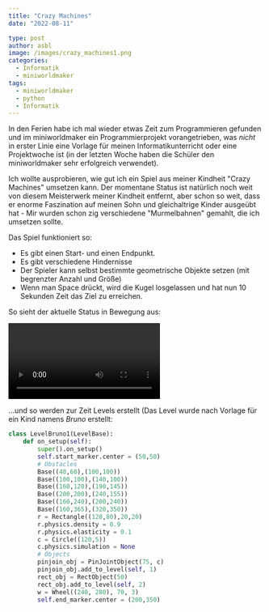 ```yaml
---
title: "Crazy Machines"
date: "2022-08-11"

type: post
author: asbl
image: /images/crazy_machines1.png
categories:
  - Informatik
  - miniworldmaker
tags:
  - miniworldmaker
  - python
  - Informatik
---
```


In den Ferien habe ich mal wieder etwas Zeit zum Programmieren gefunden und im miniworldmaker ein Programmierprojekt vorangetrieben, was *nicht* in erster Linie eine Vorlage für meinen Informatikunterricht oder eine Projektwoche ist (in der letzten Woche haben die Schüler den miniworldmaker sehr erfolgreich verwendet).

Ich wollte ausprobieren, wie gut ich ein Spiel aus meiner Kindheit "Crazy Machines" umsetzen kann. Der momentane Status ist natürlich noch weit von diesem Meisterwerk meiner Kindheit entfernt, aber schon so weit, dass er enorme Faszination auf meinen Sohn und gleichaltrige Kinder ausgeübt hat - Mir wurden schon zig verschiedene "Murmelbahnen" gemahlt, die ich umsetzen sollte.

Das Spiel funktioniert so:

* Es gibt einen Start- und einen Endpunkt. 
* Es gibt verschiedene Hindernisse
* Der Spieler kann selbst bestimmte geometrische Objekte setzen (mit begrenzter Anzahl und Größe)
* Wenn man Space drückt, wird die Kugel losgelassen und hat nun 10 Sekunden Zeit das Ziel zu erreichen.

So sieht der aktuelle Status in Bewegung aus:

 <video controls loop>
  <source src="/videos/crazy_machines1.mp4" type="video/webm">
  Your browser does not support the video tag.
</video>

...und so werden zur Zeit Levels erstellt (Das Level wurde nach Vorlage für ein Kind namens *Bruno* erstellt:

``` python
class LevelBruno1(LevelBase):
    def on_setup(self):
        super().on_setup()
        self.start_marker.center = (50,50)
        # Obstacles
        Base((40,60),(100,100))
        Base((100,100),(140,100))
        Base((160,120),(190,145))
        Base((200,200),(240,155))
        Base((160,240),(200,240))
        Base((160,365),(320,350))
        r = Rectangle((120,80),20,20)
        r.physics.density = 0.9
        r.physics.elasticity = 0.1
        c = Circle((120,5))
        c.physics.simulation = None
        # Objects        
        pinjoin_obj = PinJointObject(75, c)
        pinjoin_obj.add_to_level(self, 1)
        rect_obj = RectObject(50)
        rect_obj.add_to_level(self, 2)
        w = Wheel((240, 280), 70, 3)
        self.end_marker.center = (200,350)
```
